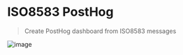 # ISO8583 PostHog

> Create PostHog dashboard from ISO8583 messages


![image](https://github.com/ashgansh/iso8583-posthog/assets/11430621/e4afff42-e547-4217-badc-356233c7e3d3)
